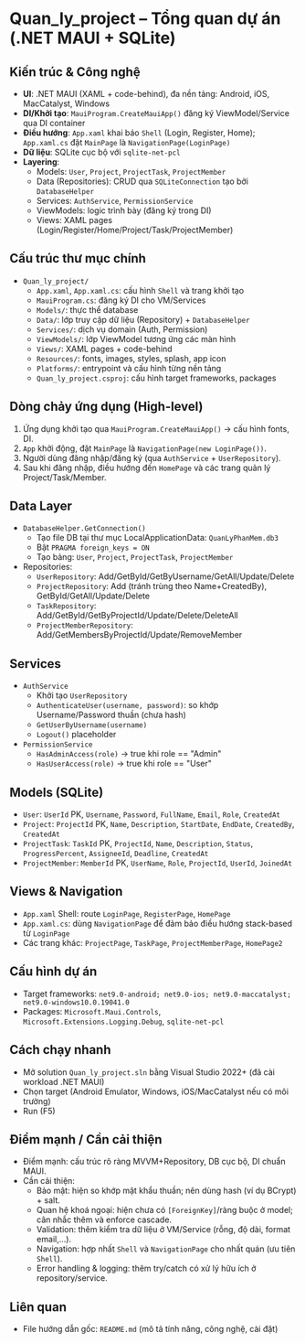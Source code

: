 # Quan_ly_project – Tổng quan dự án (.NET MAUI + SQLite)

## Kiến trúc & Công nghệ
- **UI**: .NET MAUI (XAML + code-behind), đa nền tảng: Android, iOS, MacCatalyst, Windows
- **DI/Khởi tạo**: `MauiProgram.CreateMauiApp()` đăng ký ViewModel/Service qua DI container
- **Điều hướng**: `App.xaml` khai báo `Shell` (Login, Register, Home); `App.xaml.cs` đặt `MainPage` là `NavigationPage(LoginPage)`
- **Dữ liệu**: SQLite cục bộ với `sqlite-net-pcl`
- **Layering**:
  - Models: `User`, `Project`, `ProjectTask`, `ProjectMember`
  - Data (Repositories): CRUD qua `SQLiteConnection` tạo bởi `DatabaseHelper`
  - Services: `AuthService`, `PermissionService`
  - ViewModels: logic trình bày (đăng ký trong DI)
  - Views: XAML pages (Login/Register/Home/Project/Task/ProjectMember)

## Cấu trúc thư mục chính
- `Quan_ly_project/`
  - `App.xaml`, `App.xaml.cs`: cấu hình `Shell` và trang khởi tạo
  - `MauiProgram.cs`: đăng ký DI cho VM/Services
  - `Models/`: thực thể database
  - `Data/`: lớp truy cập dữ liệu (Repository) + `DatabaseHelper`
  - `Services/`: dịch vụ domain (Auth, Permission)
  - `ViewModels/`: lớp ViewModel tương ứng các màn hình
  - `Views/`: XAML pages + code-behind
  - `Resources/`: fonts, images, styles, splash, app icon
  - `Platforms/`: entrypoint và cấu hình từng nền tảng
  - `Quan_ly_project.csproj`: cấu hình target frameworks, packages

## Dòng chảy ứng dụng (High-level)
1. Ứng dụng khởi tạo qua `MauiProgram.CreateMauiApp()` → cấu hình fonts, DI.
2. `App` khởi động, đặt `MainPage` là `NavigationPage(new LoginPage())`.
3. Người dùng đăng nhập/đăng ký (qua `AuthService` + `UserRepository`).
4. Sau khi đăng nhập, điều hướng đến `HomePage` và các trang quản lý Project/Task/Member.

## Data Layer
- `DatabaseHelper.GetConnection()`
  - Tạo file DB tại thư mục LocalApplicationData: `QuanLyPhanMem.db3`
  - Bật `PRAGMA foreign_keys = ON`
  - Tạo bảng: `User`, `Project`, `ProjectTask`, `ProjectMember`
- Repositories:
  - `UserRepository`: Add/GetById/GetByUsername/GetAll/Update/Delete
  - `ProjectRepository`: Add (tránh trùng theo Name+CreatedBy), GetById/GetAll/Update/Delete
  - `TaskRepository`: Add/GetById/GetByProjectId/Update/Delete/DeleteAll
  - `ProjectMemberRepository`: Add/GetMembersByProjectId/Update/RemoveMember

## Services
- `AuthService`
  - Khởi tạo `UserRepository`
  - `AuthenticateUser(username, password)`: so khớp Username/Password thuần (chưa hash)
  - `GetUserByUsername(username)`
  - `Logout()` placeholder
- `PermissionService`
  - `HasAdminAccess(role)` → true khi role == "Admin"
  - `HasUserAccess(role)` → true khi role == "User"

## Models (SQLite)
- `User`: `UserId` PK, `Username`, `Password`, `FullName`, `Email`, `Role`, `CreatedAt`
- `Project`: `ProjectId` PK, `Name`, `Description`, `StartDate`, `EndDate`, `CreatedBy`, `CreatedAt`
- `ProjectTask`: `TaskId` PK, `ProjectId`, `Name`, `Description`, `Status`, `ProgressPercent`, `AssigneeId`, `Deadline`, `CreatedAt`
- `ProjectMember`: `MemberId` PK, `UserName`, `Role`, `ProjectId`, `UserId`, `JoinedAt`

## Views & Navigation
- `App.xaml` Shell: route `LoginPage`, `RegisterPage`, `HomePage`
- `App.xaml.cs`: dùng `NavigationPage` để đảm bảo điều hướng stack-based từ `LoginPage`
- Các trang khác: `ProjectPage`, `TaskPage`, `ProjectMemberPage`, `HomePage2`

## Cấu hình dự án
- Target frameworks: `net9.0-android; net9.0-ios; net9.0-maccatalyst; net9.0-windows10.0.19041.0`
- Packages: `Microsoft.Maui.Controls`, `Microsoft.Extensions.Logging.Debug`, `sqlite-net-pcl`

## Cách chạy nhanh
- Mở solution `Quan_ly_project.sln` bằng Visual Studio 2022+ (đã cài workload .NET MAUI)
- Chọn target (Android Emulator, Windows, iOS/MacCatalyst nếu có môi trường)
- Run (F5)

## Điểm mạnh / Cần cải thiện
- Điểm mạnh: cấu trúc rõ ràng MVVM+Repository, DB cục bộ, DI chuẩn MAUI.
- Cần cải thiện:
  - Bảo mật: hiện so khớp mật khẩu thuần; nên dùng hash (ví dụ BCrypt) + salt.
  - Quan hệ khoá ngoại: hiện chưa có `[ForeignKey]`/ràng buộc ở model; cân nhắc thêm và enforce cascade.
  - Validation: thêm kiểm tra dữ liệu ở VM/Service (rỗng, độ dài, format email,...).
  - Navigation: hợp nhất `Shell` và `NavigationPage` cho nhất quán (ưu tiên `Shell`).
  - Error handling & logging: thêm try/catch có xử lý hữu ích ở repository/service.

## Liên quan
- File hướng dẫn gốc: `README.md` (mô tả tính năng, công nghệ, cài đặt)
